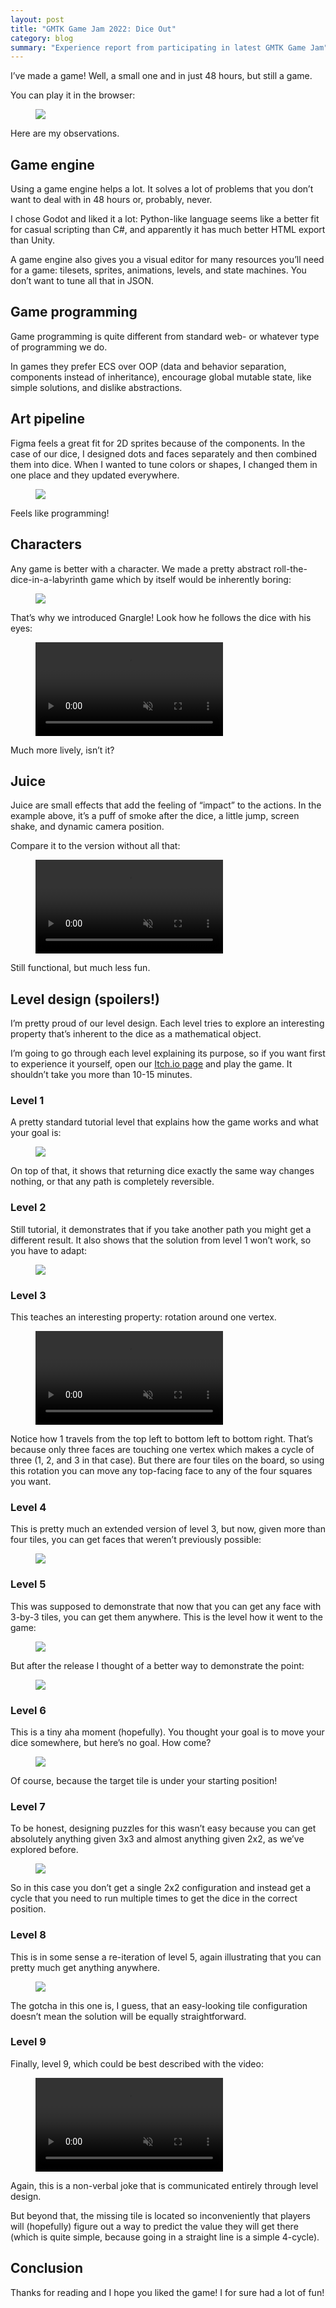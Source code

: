 ```yaml
---
layout: post
title: "GMTK Game Jam 2022: Dice Out"
category: blog
summary: "Experience report from participating in latest GMTK Game Jam"
---
```


I’ve made a game! Well, a small one and in just 48 hours, but still a game.

You can play it in the browser:

<figure>
  <a href="https://tonsky.itch.io/dice-out" target="_blank"><img src="./cover.png"></a>
</figure>

Here are my observations.

## Game engine

Using a game engine helps a lot. It solves a lot of problems that you don’t want to deal with in 48 hours or, probably, never.

I chose Godot and liked it a lot: Python-like language seems like a better fit for casual scripting than C#, and apparently it has much better HTML export than Unity.

A game engine also gives you a visual editor for many resources you’ll need for a game: tilesets, sprites, animations, levels, and state machines. You don’t want to tune all that in JSON.

## Game programming

Game programming is quite different from standard web- or whatever type of programming we do.

In games they prefer ECS over OOP (data and behavior separation, components instead of inheritance), encourage global mutable state, like simple solutions, and dislike abstractions.

## Art pipeline

Figma feels a great fit for 2D sprites because of the components. In the case of our dice, I designed dots and faces separately and then combined them into dice. When I wanted to tune colors or shapes, I changed them in one place and they updated everywhere.

<figure><img src="./figma.png"></figure>

Feels like programming!

## Characters

Any game is better with a character. We made a pretty abstract roll-the-dice-in-a-labyrinth game which by itself would be inherently boring:

<figure><img src="./boring.png"></figure>

That’s why we introduced Gnargle! Look how he follows the dice with his eyes:

<figure><video autoplay="" muted="true" loop="true" preload="auto" playsinline="" controls><source src="./fun.mp4" type="video/mp4"></video></figure>

Much more lively, isn’t it?

## Juice

Juice are small effects that add the feeling of “impact” to the actions. In the example above, it’s a puff of smoke after the dice, a little jump, screen shake, and dynamic camera position.

Compare it to the version without all that:

<figure><video autoplay="" muted="true" loop="true" preload="auto" playsinline="" controls><source src="./no_juice.mp4" type="video/mp4"></video></figure>

Still functional, but much less fun.

## Level design (spoilers!)

I’m pretty proud of our level design. Each level tries to explore an interesting property that’s inherent to the dice as a mathematical object.

I’m going to go through each level explaining its purpose, so if you want first to experience it yourself, open our <a href="https://tonsky.itch.io/dice-out" target="_blank">Itch.io page</a> and play the game. It shouldn’t take you more than 10-15 minutes.

### Level 1

A pretty standard tutorial level that explains how the game works and what your goal is:

<figure><img src="./level1.png"></figure>

On top of that, it shows that returning dice exactly the same way changes nothing, or that any path is completely reversible.

### Level 2

Still tutorial, it demonstrates that if you take another path you might get a different result. It also shows that the solution from level 1 won’t work, so you have to adapt:

<figure><img src="./level2.png"></figure>

### Level 3

This teaches an interesting property: rotation around one vertex.

<figure><video autoplay="" muted="true" loop="true" preload="auto" playsinline="" controls><source src="./level3.mp4" type="video/mp4"></video></figure>

Notice how 1 travels from the top left to bottom left to bottom right. That’s because only three faces are touching one vertex which makes a cycle of three (1, 2, and 3 in that case). But there are four tiles on the board, so using this rotation you can move any top-facing face to any of the four squares you want.

### Level 4

This is pretty much an extended version of level 3, but now, given more than four tiles, you can get faces that weren’t previously possible:

<figure><img src="./level4.png"></figure>

### Level 5

This was supposed to demonstrate that now that you can get any face with 3-by-3 tiles, you can get them anywhere. This is the level how it went to the game:

<figure><img src="./level5.png"></figure>

But after the release I thought of a better way to demonstrate the point:

<figure><img src="./level5_better.png"></figure>

### Level 6

This is a tiny aha moment (hopefully). You thought your goal is to move your dice somewhere, but here’s no goal. How come?

<figure><img src="./level6.png"></figure>

Of course, because the target tile is under your starting position!

### Level 7

To be honest, designing puzzles for this wasn’t easy because you can get absolutely anything given 3x3 and almost anything given 2x2, as we’ve explored before.

<figure><img src="./level7.png"></figure>

So in this case you don’t get a single 2x2 configuration and instead get a cycle that you need to run multiple times to get the dice in the correct position.

### Level 8

This is in some sense a re-iteration of level 5, again illustrating that you can pretty much get anything anywhere.

<figure><img src="./level8.png"></figure>

The gotcha in this one is, I guess, that an easy-looking tile configuration doesn’t mean the solution will be equally straightforward.

### Level 9

Finally, level 9, which could be best described with the video:

<figure><video autoplay="" muted="true" loop="true" preload="auto" playsinline="" controls><source src="./level9.mp4" type="video/mp4"></video></figure>

Again, this is a non-verbal joke that is communicated entirely through level design.

But beyond that, the missing tile is located so inconveniently that players will (hopefully) figure out a way to predict the value they will get there (which is quite simple, because going in a straight line is a simple 4-cycle).

## Conclusion

Thanks for reading and I hope you liked the game! I for sure had a lot of fun!
